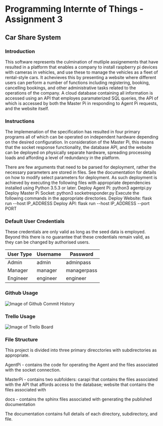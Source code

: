 # Programming Internte of Things - Assignment 3
## Car Share System

### Introduction
This software represents the culmination of mutliple assignements that have resulted in a platform that enables a company to install raspberry pi devices with cameras in vehicles, and use these to manage the vehicles as a fleet of rental-style cars. 
It achevieves this by presenting a website where different users can perform a number of functions including registering, booking, cancelling bookings, and other administrative tasks related to the operations of the company. 
A cloud database containing all information is accessed using an API that employes paramaterized SQL queries, the API of which is accessed by both the Master Pi in responding to Agent Pi requests, and the website itself. 

### Instructions
The implemenation of the specification has resulted in four primary programs all of which can be operated on independent hardware depending on the desired configuration. In consideration of the Master Pi, this means that the socket response functionality, the database API, and the website can be deployed on physically separate hardware, spreading processing loads and affording a level of redundancy in the platform.

There are few arguments that need to be parsed for deployment, rather the necessary parameters are stored in files. See the documentation for details on how to modify select parameters for deployment. As such deployment is achieved by executing the following files with appropriate dependencies installed using Python 3.5.3 or later.
Deploy Agent Pi: python3 agentpi.py
Deploy Master Pi Socket: python3 socketresponder.py
Execute the following commands in the appropriate directories.
Deploy Website: flask run --host IP_ADDRESS
Deploy API: flask run --host IP_ADDRESS --port PORT

### Default User Credentials
These credentials are only valid as long as the seed data is employed.
Beyond this there is no guarantee that these credentials remain valid,
as they can be changed by authorised users.

User Type | Username | Password
--------- | -------- | --------
Admin | admin | adminpass
Manager | manager | managerpass
Engineer | engineer | engineer


### Github Usage
![Image of Github Commit History](https://github.com/Waaaghtech/Iot-Carshare/blob/master/github.png?raw=true)

### Trello Usage
![Image of Trello Board](https://github.com/Waaaghtech/Iot-Carshare/blob/master/trello.png?raw=true)

### File Structure
This project is divided into three primary direcctories with subdirectories as appropriate.

AgentPi - contains the code for operating the Agent and the files associated with the socket connection.

MasterPi - contains two subfolders: carapi that contains the files associated with the API that affords access to the database; website that contains the files associated with 

docs - contains the sphinx files associated with generating the published documentation

The documentation contains full details of each directory, subdirectory, and file.